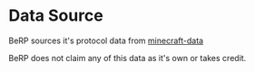 # Data Source

BeRP sources it's protocol data from [minecraft-data](https://github.com/PrismarineJS/minecraft-data)

BeRP does not claim any of this data as it's own or takes credit.